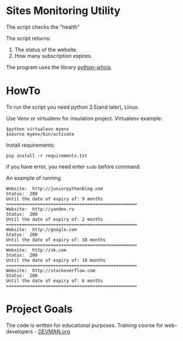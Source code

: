 # Sites Monitoring Utility

The script checks the "health" 

The script returns:
1. The status of the website.
2. How many subscription expires.

The program uses the library [python-whois](https://bitbucket.org/richardpenman/pywhois).

# HowTo

To run the script you need python 3.5(and later), Linux.

Use Venv or virtualenv for insulation project.
Virtualenv example:

```
$python virtualevn myenv
$source myenv/bin/activate
```
Install requirements:

```
pip install -r requirements.txt
```
if you have error, you need enter `sudo` before command.

An example of running

```
Website:  http://juniorpythonblog.com
Status:  200
Until the date of expiry of: 9 months
==================================================
Website:  http://yandex.ru
Status:  200
Until the date of expiry of: 2 months
==================================================
Website:  http://google.com
Status:  200
Until the date of expiry of: 38 months
==================================================
Website:  http://vk.com
Status:  200
Until the date of expiry of: 10 months
==================================================
Website:  http://stackoverflow.com
Status:  200
Until the date of expiry of: 6 months
==================================================

```


# Project Goals

The code is written for educational purposes. Training course for web-developers - [DEVMAN.org](https://devman.org)

